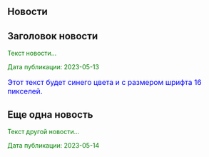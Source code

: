 <section>
  <h1>Новости</h1>
  <article>
    <h2>Заголовок новости</h2>
    <p>Текст новости...</p>
    <p>Дата публикации: 2023-05-13</p>
  </article>
  <article>
    <p style="color: blue; font-size: 16px;">Этот текст будет синего цвета и с размером шрифта 16 пикселей.</p>
     <style>
    p {
      color: green;
      font-size: 14px;
    }
  </style>
    <h2>Еще одна новость</h2>  
    <p>Текст другой новости...</p>
    <p>Дата публикации: 2023-05-14</p>
  </article>
</section>
